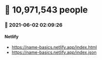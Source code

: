 # :boy: 10,971,543 people
### :date: 2021-06-02 02:09:26
#### Netlify
- <a href='https://name-basics.netlify.app/index.html' target='_blank'>https://name-basics.netlify.app/index.html</a>
- <a href='https://name-basics.netlify.app/index.json' target='_blank'>https://name-basics.netlify.app/index.json</a>
